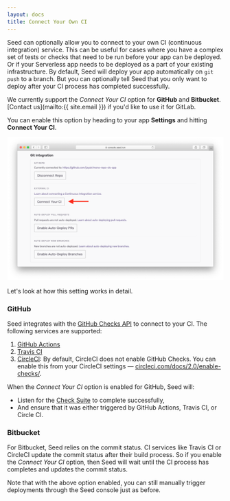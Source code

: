 ```yaml
---
layout: docs
title: Connect Your Own CI
---
```


Seed can optionally allow you to connect to your own CI (continuous integration) service. This can be useful for cases where you have a complex set of tests or checks that need to be run before your app can be deployed. Or if your Serverless app needs to be deployed as a part of your existing infrastructure. By default, Seed will deploy your app automatically on `git push` to a branch. But you can optionally tell Seed that you only want to deploy after your CI process has completed successfully.

We currently support the _Connect Your CI_ option for **GitHub** and **Bitbucket**. [Contact us](mailto:{{ site.email }}) if you'd like to use it for GitLab.

You can enable this option by heading to your app **Settings** and hitting **Connect Your CI**.

![Connect your CI setting](/assets/docs/connect-your-own-ci/connect-your-ci-setting.png)

Let's look at how this setting works in detail.

### GitHub

Seed integrates with the [GitHub Checks API](https://developer.github.com/v3/checks/) to connect to your CI. The following services are supported:

1. [GitHub Actions](https://github.com/features/actions)
2. [Travis CI](https://travis-ci.com)
3. [CircleCI](https://circleci.com): By default, CircleCI does not enable GitHub Checks. You can enable this from your CircleCI settings — [circleci.com/docs/2.0/enable-checks/](https://circleci.com/docs/2.0/enable-checks/).

When the _Connect Your CI_ option is enabled for GitHub, Seed will:

- Listen for the [Check Suite](https://developer.github.com/v3/checks/suites/) to complete successfully,
- And ensure that it was either triggered by GitHub Actions, Travis CI, or Circle CI.

### Bitbucket

For Bitbucket, Seed relies on the commit status. CI services like Travis CI or CircleCI update the commit status after their build process. So if you enable the _Connect Your CI_ option, then Seed will wait until the CI process has completes and updates the commit status.

Note that with the above option enabled, you can still manually trigger deployments through the Seed console just as before.
